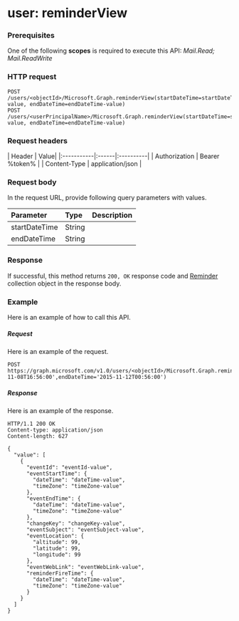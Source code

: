 # user: reminderView


### Prerequisites
One of the following **scopes** is required to execute this API: 
*Mail.Read; Mail.ReadWrite*
### HTTP request
<!-- { "blockType": "ignored" } -->
```http
POST /users/<objectId>/Microsoft.Graph.reminderView(startDateTime=startDateTime-value, endDateTime=endDateTime-value)
POST /users/<userPrincipalName>/Microsoft.Graph.reminderView(startDateTime=startDateTime-value, endDateTime=endDateTime-value)
```
### Request headers
| Header       | Value|
|:-----------|:------|:----------|
| Authorization  | Bearer %token%  |
| Content-Type  | application/json  |

### Request body
In the request URL, provide following query parameters with values.

| Parameter	   | Type	|Description|
|:---------------|:--------|:----------|
|startDateTime|String||
|endDateTime|String||

### Response
If successful, this method returns `200, OK` response code and [Reminder](../resources/reminder.md) collection object in the response body.

### Example
Here is an example of how to call this API.
##### Request
Here is an example of the request.
<!-- {
  "blockType": "request",
  "name": "user_reminderview"
}-->
```http
POST https://graph.microsoft.com/v1.0/users/<objectId>/Microsoft.Graph.reminderView(startDateTime='2015-11-08T16:56:00',endDateTime='2015-11-12T00:56:00') 
```

##### Response
Here is an example of the response.
<!-- {
  "blockType": "response",
  "truncated": false,
  "@odata.type": "microsoft.graph.reminder",
  "isCollection": true
} -->
```http
HTTP/1.1 200 OK
Content-type: application/json
Content-length: 627

{
  "value": [
    {
      "eventId": "eventId-value",
      "eventStartTime": {
        "dateTime": "dateTime-value",
        "timeZone": "timeZone-value"
      },
      "eventEndTime": {
        "dateTime": "dateTime-value",
        "timeZone": "timeZone-value"
      },
      "changeKey": "changeKey-value",
      "eventSubject": "eventSubject-value",
      "eventLocation": {
        "altitude": 99,
        "latitude": 99,
        "longitude": 99
      },
      "eventWebLink": "eventWebLink-value",
      "reminderFireTime": {
        "dateTime": "dateTime-value",
        "timeZone": "timeZone-value"
      }
    }
  ]
}
```

<!-- uuid: 8fcb5dbc-d5aa-4681-8e31-b001d5168d79
2015-10-25 14:57:30 UTC -->
<!-- {
  "type": "#page.annotation",
  "description": "user: reminderView",
  "keywords": "",
  "section": "documentation",
  "tocPath": ""
}-->